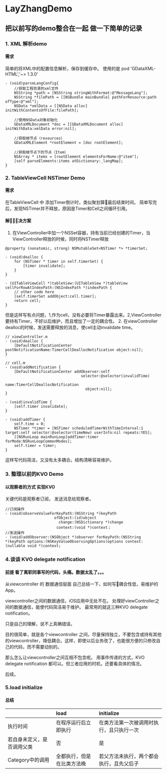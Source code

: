 # LayZhangDemo

## 把以前写的demo整合在一起 做一下简单的记录

### 1. XML 解析demo
#### 需求
简单的将XML中的配置信息解析，保存到缓存中。
使用的是 pod 'GDataXML-HTML','~> 1.3.0'
```
- (void)parseLangConfig{
    //获取工程目录的xml文件
    NSString *path = [NSString stringWithFormat:@"MessageLang"];
    NSString *filePath = [[NSBundle mainBundle] pathForResource:path ofType:@"xml"];
    NSData *xmlData = [[NSData alloc] initWithContentsOfFile:filePath];
    
    //使用NSData对象初始化
    GDataXMLDocument *doc = [[GDataXMLDocument alloc] initWithData:xmlData error:nil];
    
    //获取根节点（resources）
    GDataXMLElement *rootElement = [doc rootElement];
    
    //获取根节点下的节点（Item）
    NSArray * items = [rootElement elementsForName:@"item"];
    [self parseElements:items atDictionary:_langMap];
}
```

### 2. TableViewCell NSTimer Demo
#### 需求
在TableViewCell 中 添加Timer倒计时，类似聚划算最后结束时间。
简单写完后，发现NSTimer并不释放，原因是Timer和Cell之间循环引用。
#### 解决方案
1. 在ViewController中加一个NSSet容器，持有当前已经创建的Timer，当ViewController释放的时候，同时将NSTimer释放
```
@property (nonatomic, strong) NSMutableSet<NSTimer *> *timerSet;

- (void)dealloc {
    for (NSTimer * timer in self.timerSet) {
        [timer invalidate];
    }
}

- (UITableViewCell *)tableView:(UITableView *)tableView cellForRowAtIndexPath:(NSIndexPath *)indexPath {
    // other code here
    [self.timerSet addObject:cell.timer];
    return cell;
}
```
但是这样写有点问题，1,作为cell，没有必要将Timer暴露出来。2,ViewController要持有Timer，不好以后维护，而且增加了一定的耦合性。
2. 在viewController dealloc的时候，发送需要释放的消息，使cell主动invalidate time。

```
// viewController.m
- (void)dealloc {
    [DefaultNotificationCenter postNotificationName:TimerCellDeallocNotification object:nil];
}

// cell.m
- (void)addNotification {
    [DefaultNotificationCenter addObserver:self
                                  selector:@selector(invalidTime)
                                      name:TimerCellDeallocNotification
                                    object:nil];
}

- (void)invalidTime {
    [self.timer invalidate];
}

- (void)addTimer {
    self.time = 0;
    NSTimer *timer = [NSTimer scheduledTimerWithTimeInterval:1 target:self selector:@selector(timeNew) userInfo:nil repeats:YES];
    [[NSRunLoop mainRunLoop]addTimer:timer forMode:NSRunLoopCommonModes];
    self.timer = timer;
}

```
这样写代码简洁，又没有太多耦合。结构清晰容易维护。

### 3. 整理以前的KVO Demo
#### 以观察者的方式 实现KVO
关键代码是观察者订阅， 发送消息给观察者。

```
//订阅操作
- (void)observeValueForKeyPath:(NSString *)keyPath
                      ofObject:(id)object
                        change:(NSDictionary *)change
                       context:(void *)context；
//发送操作
- (void)addObserver:(NSObject *)observer forKeyPath:(NSString *)keyPath options:(NSKeyValueObservingOptions)options context:(nullable void *)context;
```

### 4.谈谈 KVO delegate notification
#### 前提 看了离职同事写的代码，头痛。数据太乱了。。。
从viewcontroller 的 数据通信层面 自己总结一下，如何写耦合性低，易维护的App。

viewcontroller之间的数据通信，iOS应用中无处不在。
处理好viewController之间的数据通信，能使代码简洁易于维护。
最常用的就这三种KVO delegate notification。

只是自己的理解，说不上真确错误。

目的很简单，就是各个viewcontroller 之间，尽量保持独立，不要包含或持有其他的viewcontroller，降低耦合。这样，即使以后业务改了，也能很方便的只修改自己的代码，而不需要动别的。

那么怎么让viewcontroller之间互相不包含呢。 用事件传递的方式，KVO delegate notification 都可以。但三者应用的时机，还要看具体的情况。

后续。

### 5.load initialize
#### 总结

|  | load | initialize |
|--|:---|:---|
|执行时间|在程序运行后立即执行|在类方法第一次被调用时执行，且只执行一次|
|若自身未定义，是否调用父类|否|是|
|Category中的调用| 全都执行，但是在比类方法晚|若父方法未执行，两个都会执行，且先父后子|